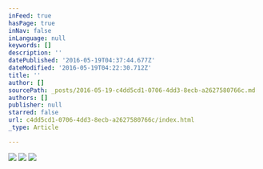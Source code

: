 ```yaml
---
inFeed: true
hasPage: true
inNav: false
inLanguage: null
keywords: []
description: ''
datePublished: '2016-05-19T04:37:44.677Z'
dateModified: '2016-05-19T04:22:30.712Z'
title: ''
author: []
sourcePath: _posts/2016-05-19-c4dd5cd1-0706-4dd3-8ecb-a2627580766c.md
authors: []
publisher: null
starred: false
url: c4dd5cd1-0706-4dd3-8ecb-a2627580766c/index.html
_type: Article

---
```

![](https://the-grid-user-content.s3-us-west-2.amazonaws.com/798da834-8459-43cd-8435-c31567a1580d.jpg)
![](https://the-grid-user-content.s3-us-west-2.amazonaws.com/cf5831c8-ff26-4994-8a8a-eaab246b8e10.jpg)
![](https://the-grid-user-content.s3-us-west-2.amazonaws.com/d484889d-8868-48b7-b859-0b5b0596d68f.jpg)